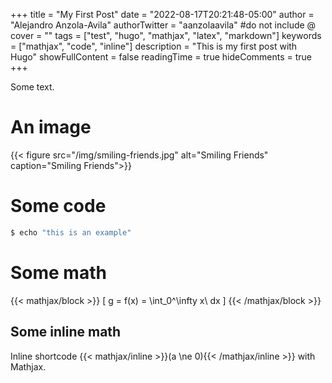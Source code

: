 +++
title = "My First Post"
date = "2022-08-17T20:21:48-05:00"
author = "Alejandro Anzola-Avila"
authorTwitter = "aanzolaavila" #do not include @
cover = ""
tags = ["test", "hugo", "mathjax", "latex", "markdown"]
keywords = ["mathjax", "code", "inline"]
description = "This is my first post with Hugo"
showFullContent = false
readingTime = true
hideComments = true
+++

Some text.

# An image
{{< figure src="/img/smiling-friends.jpg" alt="Smiling Friends" caption="Smiling Friends">}}

# Some code
```bash
$ echo "this is an example"
```

# Some math
{{< mathjax/block >}}
\[ g = f(x) = \int_0^\infty x\ dx \]
{{< /mathjax/block >}}

## Some inline math
Inline shortcode {{< mathjax/inline >}}\(a \ne 0\){{< /mathjax/inline >}} with Mathjax.
